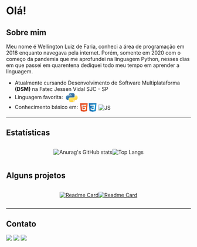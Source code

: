 # **Olá!**

## **Sobre mim**

Meu nome é Wellington Luiz de Faria, conheci a área de programação em 2018 enquanto navegava pela internet. Porém, somente em 2020 com o começo da pandemia que me aprofundei na linguagem Python, nesses dias em que passei em quarentena dediquei todo meu tempo em aprender a linguagem.

- Atualmente cursando Desenvolvimento de Software Multiplataforma **(DSM)** na Fatec Jessen Vidal SJC - SP
- Linguagem favorita: <img align="center" alt="Rafa-Python" height="30" width="40" src="https://raw.githubusercontent.com/devicons/devicon/master/icons/python/python-original.svg">
- Conhecimento básico em: <img align="center" alt="HTML" height="24" width="24" src="https://raw.githubusercontent.com/devicons/devicon/master/icons/html5/html5-original.svg"><img align="center" alt="CSS" height="24" width="24" src="https://raw.githubusercontent.com/devicons/devicon/master/icons/css3/css3-original.svg"> <img align="center" alt="JS" height="24" width="24" src="https://cdn-icons-png.flaticon.com/512/5968/5968292.png">

---

## **Estatísticas**

<div style="display: flex;justify-content: center;">
  
![Anurag's GitHub stats](https://github-readme-stats.vercel.app/api?username=WellingtonLFaria&count_private=true&show_icons=true&theme=radical)

![Top Langs](https://github-readme-stats.vercel.app/api/top-langs/?username=WellingtonLFaria&layout=compact&theme=radical)

</div>

## **Alguns projetos**

<div style="display: flex;justify-content: center;">

[![Readme Card](https://github-readme-stats.vercel.app/api/pin/?username=WellingtonLFaria&repo=DesafioNumerosTelefone&theme=radical)](https://github.com/WellingtonLFaria/DesafioNumerosTelefone)

[![Readme Card](https://github-readme-stats.vercel.app/api/pin/?username=WellingtonLFaria&repo=Jogo&theme=radical)](https://github.com/WellingtonLFaria/Jogo)

</div>

---

## Contato

<div> 
  <a href="https://www.instagram.com/wellingtonfarial/" target="_blank"><img src="https://img.shields.io/badge/-Instagram-%23E4405F?style=for-the-badge&logo=instagram&logoColor=white" target="_blank"></a>
  <a href = "mailto:wellingtonll.faria@gmail.com"><img src="https://img.shields.io/badge/-Gmail-%23333?style=for-the-badge&logo=gmail&logoColor=white" target="_blank"></a>
  <a href="https://www.linkedin.com/in/wellington-luiz-92007425b/" target="_blank"><img src="https://img.shields.io/badge/-LinkedIn-%230077B5?style=for-the-badge&logo=linkedin&logoColor=white" target="_blank"></a> 
</div>
